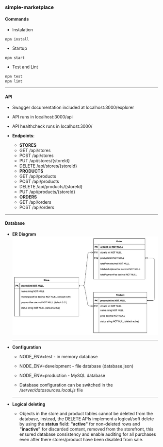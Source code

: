 ### simple-marketplace

#### Commands

- Instalation
```
npm install
```
- Startup
```
npm start
```
- Test and Lint
```
npm test
npm lint
```

---

#### API

- Swagger documentation included at localhost:3000/explorer

- API runs in localhost:3000/api

- API healthcheck runs in localhost:3000/

- **Endpoints**:

    - **STORES**
    - GET /api/stores
    - POST /api/stores
    - PUT /api/stores/{storeId}
    - DELETE /api/stores/{storeId}
    - **PRODUCTS**
    - GET /api/products
    - POST /api/products
    - DELETE /api/products/{storeId}
    - PUT /api/products/{storeId}
    - **ORDERS**
    - GET /api/orders
    - POST /api/orders

---

#### Database

- **ER Diagram**
![ER Diagram](./docs/er-diagram.jpg)

  ---

- **Configuration**

    - NODE_ENV=test - in memory database
    - NODE_ENV=development - file database (database.json)
    - NODE_ENV=production - MySQL database

    - Database configuration can be switched in the */server/datasources.local.js* file

  ---
- **Logical deleting**

    - Objects in the store and product tables cannot be deleted from the database, instead, the DELETE APIs implement a logical/soft delete by using the **status** field: **"active"** for non-deleted rows and **"inactive"** for discarded content, removed from the storefront, this ensured database consistency and enable auditing for all purchases even after there stores/product have been disabled from sale.